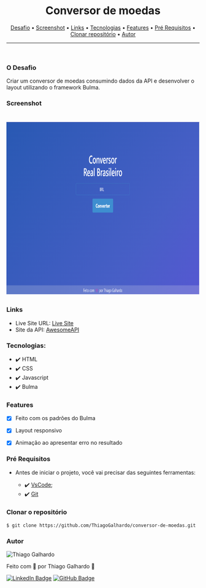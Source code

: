 <h1 align="center">Conversor de moedas</h1>

<p align="center">
 <a href="#desafio">Desafio</a> •
 <a href="#screenshot">Screenshot</a> •
 <a href="#links">Links</a> •
 <a href="#tecnologias">Tecnologias</a> •
 <a href="#features">Features</a> •
 <a href="#pré-requisitos">Pré Requisitos</a> •
 <a href="#clonar-o-repositório">Clonar repositório</a> •
 <a href="#autor">Autor</a>
</p>

---

<br>

### O Desafio

Criar um conversor de moedas consumindo dados da API e desenvolver o layout utilizando o framework Bulma.


### Screenshot

<h1 align="center">
<img alt="conversor de moedas" title="Screenshot" src="screenshot-conversor-moedas.png" height="450" />
</h1>

### Links

- Live Site URL: [Live Site](https://thiagogalhardo.github.io/conversor-de-moedas/)
- Site da API: [AwesomeAPI](https://docs.awesomeapi.com.br/api-de-moedas)

### Tecnologias:

- ✔️ HTML
- ✔️ CSS
- ✔️ Javascript
- ✔️ Bulma

### Features

- [x] Feito com os padrões do Bulma
- [x] Layout responsivo
- [x] Animação ao apresentar erro no resultado


### Pré Requisitos

- Antes de iniciar o projeto, você vai precisar das seguintes ferramentas: 

    - ✔️ [VsCode](https://code.visualstudio.com/download);
    - ✔️ [Git](https://git-scm.com/)

### Clonar o repositório
```bash
$ git clone https://github.com/ThiagoGalhardo/conversor-de-moedas.git
```

### Autor

<img alt="Thiago Galhardo" title="Thiago Galhardo" src="https://avatars.githubusercontent.com/u/70352885?v=4" height="100" width="100" />

Feito com 💜 por Thiago Galhardo 👋

[![LinkedIn Badge](https://img.shields.io/badge/-Thiago_Galhardo-blue?style=flat-square&logo=Linkedin&logoColor=white&link=https://www.linkedin.com/in/thgalhardo/)](https://www.linkedin.com/in/thgalhardo/)
[![GitHub Badge](https://img.shields.io/badge/-Thiago_Galhardo-gray?style=flat-square&logo=GitHub&logoColor=white&link=https://github.com/ThiagoGalhardo/)](https://github.com/thiagogalhardo/)

